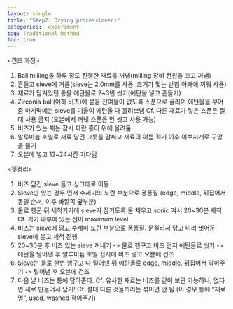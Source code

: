```yaml
---
layout: single
title: "Step2. Drying process(oven)"
categories:  experiment
tag: Traditional Method
toc: true
---
```



<건조 과정>
1.	Ball milling을 하루 정도 진행한 재료를 꺼냄(milling 장비 전원을 끄고 꺼냄)
2.	흔들고 sieve에 거름(sieve는 2.0mm를 사용, 크기가 맞는 받침 아래에 끼워 사용)
3.	재료가 담겨있던 통을 에탄올로 2~3번 씻기(에탄올 넣고 흔들기)
4.	Zirconia ball(이하 비즈)에 묻음 잔여물이 없도록 스푼으로 굴리며 에탄올을 부어줌
   마지막에는 sieve를 기울여 에탄올 다 흘려보냄
   Cf. 다른 재료가 닿은 스푼은 절대 사용 금지 (오븐에서 꺼낸 스푼은 안 씻고 사용 가능)
5.	비즈가 있는 채는 잠시 파란 종이 위에 올려둠
6.	알루미늄 호일로 재료 담긴 그릇을 감싸고 재료의 이름 적기
   이후 이쑤시개로 구멍을 뚫기
7.	오븐에 넣고 12~24시간 기다림

<뒷정리>
1.	비즈 담긴 sieve 들고 싱크대로 이동
2.	Sieve만 있는 경우 먼저 수세미의 노란 부분으로 퐁퐁질
   (edge, middle, 뒤집어서 동일 순서, 이후 바깥쪽 옆부분)
3.	물로 헹군 뒤 세척기기에 sieve가 잠기도록 물 채우고 sonic 켜서 20~30분 세척
    Cf. 기기 내부에 있는 선이 maximum level
4.	비즈는 sieve에 담고 수세미 노란 부분으로 퐁퐁질. 문질러서 닦고 미리 씻어둔 sieve에 붓고 세척 진행
5.	20~30분 후 비즈 있는 sieve 꺼내기 -> 물로 헹구고 비즈 먼저 에탄올로 씻기
   -> 에탄올 털어낸 후 알루미늄 호일 접시에 비즈 넣고 오븐에 건조
6.	Sieve는 물로 한번 헹구고 다 털어낸 뒤 에탄올로 edge, middle, 뒤집어서 닦아주기
   -> 털어낸 후 오븐에 건조
7.	다음 날 비즈는 통에 담아준다.
    Cf. 유사한 재료는 비즈를 같이 보관 가능하나, 없다면 새로 만들어서 담기!
    Cf. 절대 다른 것들끼리는 섞이면 안 됨 (이 경우 통에 “재료명”, used, washed 적어주기)
